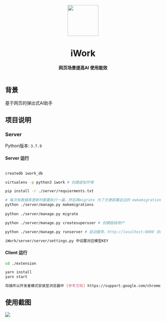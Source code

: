 <p align="center">
  <a href="http://fangzicheng.cn" target="_blank">
    <img width="100"src="https://fangsblog.oss-cn-shanghai.aliyuncs.com/logo/icon-128.png
">
  </a>
</p>
<h1 align="center">iWork</h1>
<div align="center">
  <strong>
    网页场景提高AI 使用能效
  </strong>
</div>
<br>

## 背景

基于网页的弹出式AI助手

## 项目说明
### Server
Python版本: `3.7.9`


#### Server 运行

```bash

createdb iwork_db

virtualenv -p python3 iwork # 创建虚拟环境

pip install -r ./server/requierments.txt

# 每次有数据库更新时都要执行一遍，然后再migrate 为了方便部署这边的 makemigrations 是根据我自己的更新来定的，第一次运行的时候可能需要删除其中的数据库迁移
python ./server/manage.py makemigrations
 
python ./server/manage.py migrate

python ./server/manage.py createsuperuser # 创建超级用户

python ./server/manage.py runserver # 启动服务，http://localhost:8000 访问服务

iWork/server/server/settings.py 中设置对应模型KEY

```


#### Client 运行
```bash
cd ./extension 

yarn install
yarn start

将插件以开发者模式安装至浏览器中 [参考文档] https://support.google.com/chrome/a/answer/2714278?hl=zh-Hans
```



## 使用截图
<img src="https://fangsblog.oss-cn-shanghai.aliyuncs.com/logo/example.png">


